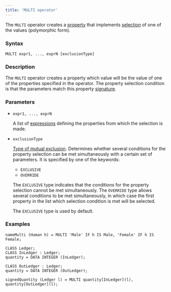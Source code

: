 ```yaml
---
title: 'MULTI operator'
---
```


The `MULTI` operator creates a [property](Properties.md) that implements [selection](Selection_CASE_IF_MULTI_OVERRIDE_EXCLUSIVE.md#single) of one of the values (polymorphic form).

### Syntax

    MULTI expr1, ..., exprN [exclusionType]

### Description

The `MULTI` operator creates a property which value will be the value of one of the properties specified in the operator. The property selection condition is that the parameters match this property [signature](CLASS_operator.md). 

### Parameters

- `expr1, ..., exprN`  

    A list of [expressions](Expression.md) defining the properties from which the selection is made.

- `exclusionType`

    [Type of mutual exclusion](Selection_CASE_IF_MULTI_OVERRIDE_EXCLUSIVE.md#exclusive). Determines whether several conditions for the property selection can be met simultaneously with a certain set of parameters. It is specified by one of the keywords:

    - `EXCLUSIVE`
    - `OVERRIDE`

  The `EXCLUSIVE` type indicates that the conditions for the property selection cannot be met simultaneously. The `OVERRIDE` type allows several conditions to be met simultaneously, in which case the first property in the list which selection condition is met will be selected. 

    The `EXCLUSIVE` type is used by default.

### Examples

```lsf
nameMulti (Human h) = MULTI 'Male' IF h IS Male, 'Female' IF h IS Female;

CLASS Ledger;
CLASS InLedger : Ledger;
quantity = DATA INTEGER (InLedger);

CLASS OutLedger : Ledger;
quantity = DATA INTEGER (OutLedger);

signedQuantity (Ledger l) = MULTI quantity[InLedger](l), quantity[OutLedger](l);
```
